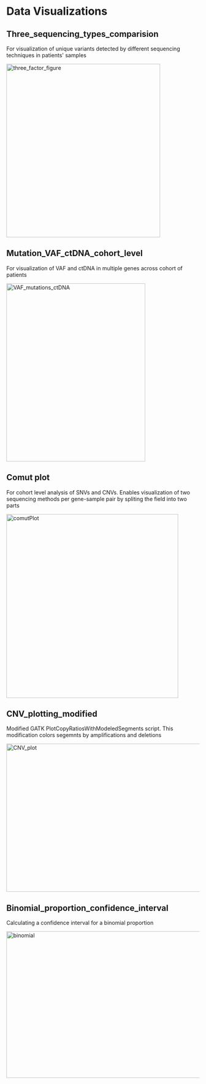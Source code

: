 # Data Visualizations

## Three_sequencing_types_comparision
For visualization of unique variants detected by different sequencing techniques in patients' samples 

<img width="401" height="452" alt="three_factor_figure" src="https://github.com/user-attachments/assets/a81bd0a3-9b98-42d8-bb6d-93234a6e269f" />


## Mutation_VAF_ctDNA_cohort_level
For visualization of VAF and ctDNA in multiple genes across cohort of patients


<img width="362" height="464" alt="VAF_mutations_ctDNA" src="https://github.com/user-attachments/assets/70a1f855-0f31-4ace-b853-e7e1ec753389" />


## Comut plot
For cohort level analysis of SNVs and CNVs. Enables visualization of two sequencing methods per gene-sample pair by spliting the field into two parts

<img width="448" height="479" alt="comutPlot" src="https://github.com/user-attachments/assets/b4dbecf8-b781-46c5-8e47-71b19739b61c" />


## CNV_plotting_modified
Modified GATK PlotCopyRatiosWithModeledSegments script. This modification colors segemnts by amplifications and deletions

<img width="505" height="386" alt="CNV_plot" src="https://github.com/user-attachments/assets/612f5ef8-24c0-42d9-9440-329630e3b51a" />


## Binomial_proportion_confidence_interval
Calculating a confidence interval for a binomial proportion

<img width="529" height="382" alt="binomial" src="https://github.com/user-attachments/assets/c0719b9e-b12d-4b80-aa39-e0d664058ba6" />
